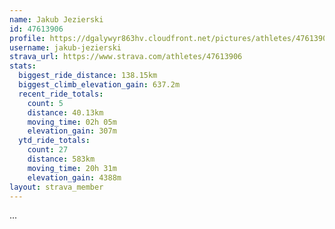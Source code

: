 ```yaml
---
name: Jakub Jezierski
id: 47613906
profile: https://dgalywyr863hv.cloudfront.net/pictures/athletes/47613906/14681924/1/large.jpg
username: jakub-jezierski
strava_url: https://www.strava.com/athletes/47613906
stats:
  biggest_ride_distance: 138.15km
  biggest_climb_elevation_gain: 637.2m
  recent_ride_totals:
    count: 5
    distance: 40.13km
    moving_time: 02h 05m
    elevation_gain: 307m
  ytd_ride_totals:
    count: 27
    distance: 583km
    moving_time: 20h 31m
    elevation_gain: 4388m
layout: strava_member
--- 
```

...

